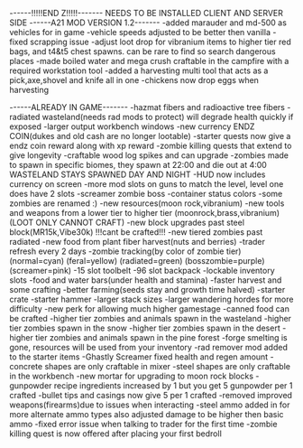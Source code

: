 ------!!!!!END Z!!!!!-------
NEEDS TO BE INSTALLED CLIENT AND SERVER SIDE
------A21 MOD VERSION 1.2-------
-added marauder and md-500 as vehicles for in game
-vehicle speeds adjusted to be better then vanilla
-fixed scrapping issue
-adjust loot drop for vibranium items to higher tier red bags, and t4&t5 chest spawns. can be rare to find so search dangerous places
-made boiled water and mega crush craftable in the campfire with a required workstation tool
-added a harvesting multi tool that acts as a pick,axe,shovel and knife all in one
-chickens now drop eggs when harvesting

------ALREADY IN GAME-------
-hazmat fibers and radioactive tree fibers
-radiated wasteland(needs rad mods to protect) will degrade health quickly if exposed
-larger output workbench windows 
-new currency ENDZ COIN(dukes and old cash are no longer lootable)
-starter quests now give a endz coin reward along with xp reward 
-zombie killing quests that extend to give longevity 
-craftable wood log spikes and can upgrade 
-zombies made to spawn in specific biomes, they spawn at 22:00 and die out at 4:00 WASTELAND STAYS SPAWNED DAY AND NIGHT
-HUD now includes currency on screen 
-more mod slots on guns to match the level, level one does have 2 slots 
-screamer zombie boss 
-container status colors
-some zombies are renamed :)
-new resources(moon rock,vibranium)
-new tools and weapons from a lower tier to higher tier (moonrock,brass,vibranium)(LOOT ONLY CANNOT CRAFT)
-new block upgrades past steel block(MR15k,Vibe30k) !!!cant be crafted!!!
-new tiered zombies past radiated
-new food from plant fiber harvest(nuts and berries)
-trader refresh every 2 days
-zombie tracking(by color of zombie tier)
	(normal=cyan)
	(feral=yellow)
	(radiated=green)
	(bosszombie=purple)
	(screamer=pink)
-15 slot toolbelt
-96 slot backpack
-lockable inventory slots
-food and water bars(under health and stamina)
-faster harvest and some crafting
-better farming(seeds stay and growth time halved)
-starter crate
-starter hammer
-larger stack sizes
-larger wandering hordes for more difficulty
-new perk for allowing much higher gamestage
-canned food can be crafted
-higher tier zombies and animals spawn in the wasteland 
-higher tier zombies spawn in the snow
-higher tier zombies spawn in the desert
-higher tier zombies and animals spawn in the pine forest
 -forge smelting is gone, resources will be used from your inventory
-rad remover mod added to the starter items
-Ghastly Screamer fixed health and regen amount
-concrete shapes are only craftable in mixer
-steel shapes are only craftable in the workbench
-new mortar for upgrading to moon rock blocks
-gunpowder recipe ingredients increased by 1 but you get 5 gunpowder per 1 crafted
-bullet tips and casings now give 5 per 1 crafted
-removed improved weapons(firearms)due to issues when interacting
-steel ammo added in for more alternate ammo types also adjusted damage to be higher then basic ammo
-fixed error issue when talking to trader for the first time
-zombie killing quest is now offered after placing your first bedroll
